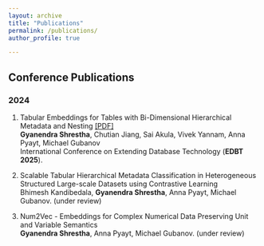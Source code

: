 ```yaml
---
layout: archive
title: "Publications"
permalink: /publications/
author_profile: true

---
```


## Conference Publications

### 2024

1. Tabular Embeddings for Tables with Bi-Dimensional Hierarchical Metadata and Nesting [\[PDF\]](https://openproceedings.org/2025/conf/edbt/paper-23.pdf) <br>
**Gyanendra Shrestha**, Chutian Jiang, Sai Akula, Vivek Yannam, Anna Pyayt, Michael Gubanov <br>
International Conference on Extending Database Technology (**EDBT 2025**).

2. Scalable Tabular Hierarchical Metadata Classification in Heterogeneous Structured Large-scale Datasets using Contrastive Learning <br>
Bhimesh Kandibedala, **Gyanendra Shrestha**, Anna Pyayt, Michael Gubanov. (under review)

3. Num2Vec - Embeddings for Complex Numerical Data Preserving Unit and Variable Semantics <br>
**Gyanendra Shrestha**, Anna Pyayt, Michael Gubanov. (under review)
